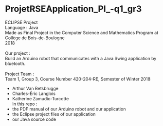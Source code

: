 # ProjetRSEApplication_PI_-q1_gr3

ECLIPSE Project\
Language : Java\
Made as Final Project in the Computer Science and Mathematics Program at Collège de Bois-de-Boulogne\
2018\
\
Our project :\
Build an Arduino robot that communicates with a Java Swing application by bluetooth.\
\
Project Team :\
Team 1, Group 3, Course Number 420-204-RE, Semester of Winter 2018
- Arthur Van Betsbrugge
- Charles-Éric Langlois
- Katherine Zamudio-Turcotte
\
In this repo :
- the PDF manual of our Arduino robot and our application
- the Eclipse project files of our application
- our Java source code
